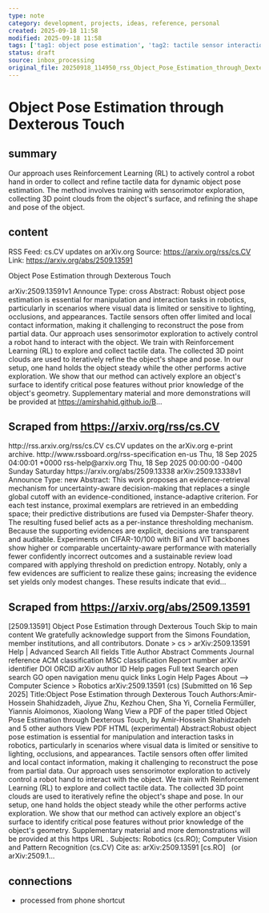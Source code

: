 ```yaml
---
type: note
category: development, projects, ideas, reference, personal
created: 2025-09-18 11:58
modified: 2025-09-18 11:58
tags: ['tag1: object pose estimation', 'tag2: tactile sensor interaction']
status: draft
source: inbox_processing
original_file: 20250918_114950_rss_Object_Pose_Estimation_through_Dexterous_Touch.txt
---
```


# Object Pose Estimation through Dexterous Touch

## summary
Our approach uses Reinforcement Learning (RL) to actively control a robot hand in order to collect and refine tactile data for dynamic object pose estimation. The method involves training with sensorimotor exploration, collecting 3D point clouds from the object's surface, and refining the shape and pose of the object.

## content
RSS Feed: cs.CV updates on arXiv.org
Source: https://arxiv.org/rss/cs.CV
Link: https://arxiv.org/abs/2509.13591

Object Pose Estimation through Dexterous Touch

arXiv:2509.13591v1 Announce Type: cross Abstract: Robust object pose estimation is essential for manipulation and interaction tasks in robotics, particularly in scenarios where visual data is limited or sensitive to lighting, occlusions, and appearances. Tactile sensors often offer limited and local contact information, making it challenging to reconstruct the pose from partial data. Our approach uses sensorimotor exploration to actively control a robot hand to interact with the object. We train with Reinforcement Learning (RL) to explore and collect tactile data. The collected 3D point clouds are used to iteratively refine the object's shape and pose. In our setup, one hand holds the object steady while the other performs active exploration. We show that our method can actively explore an object's surface to identify critical pose features without prior knowledge of the object's geometry. Supplementary material and more demonstrations will be provided at https://amirshahid.github.io/B...

## Scraped from https://arxiv.org/rss/cs.CV
<?xml version='1.0' encoding='UTF-8'?>
<rss xmlns:arxiv="http://arxiv.org/schemas/atom" xmlns:dc="http://purl.org/dc/elements/1.1/" xmlns:atom="http://www.w3.org/2005/Atom" xmlns:content="http://purl.org/rss/1.0/modules/content/" version="2.0">
  <channel>
    <title>cs.CV updates on arXiv.org</title>
    <link>http://rss.arxiv.org/rss/cs.CV</link>
    <description>cs.CV updates on the arXiv.org e-print archive.</description>
    <atom:link href="http://rss.arxiv.org/rss/cs.CV" rel="self" type="application/rss+xml"/>
    <docs>http://www.rssboard.org/rss-specification</docs>
    <language>en-us</language>
    <lastBuildDate>Thu, 18 Sep 2025 04:00:01 +0000</lastBuildDate>
    <managingEditor>rss-help@arxiv.org</managingEditor>
    <pubDate>Thu, 18 Sep 2025 00:00:00 -0400</pubDate>
    <skipDays>
      <day>Sunday</day>
      <day>Saturday</day>
    </skipDays>
    <item>
      <title>Proximity-Based Evidence Retrieval for Uncertainty-Aware Neural Networks</title>
      <link>https://arxiv.org/abs/2509.13338</link>
      <description>arXiv:2509.13338v1 Announce Type: new 
Abstract: This work proposes an evidence-retrieval mechanism for uncertainty-aware decision-making that replaces a single global cutoff with an evidence-conditioned, instance-adaptive criterion. For each test instance, proximal exemplars are retrieved in an embedding space; their predictive distributions are fused via Dempster-Shafer theory. The resulting fused belief acts as a per-instance thresholding mechanism. Because the supporting evidences are explicit, decisions are transparent and auditable. Experiments on CIFAR-10/100 with BiT and ViT backbones show higher or comparable uncertainty-aware performance with materially fewer confidently incorrect outcomes and a sustainable review load compared with applying threshold on prediction entropy. Notably, only a few evidences are sufficient to realize these gains; increasing the evidence set yields only modest changes. These results indicate that evid...


## Scraped from https://arxiv.org/abs/2509.13591
[2509.13591] Object Pose Estimation through Dexterous Touch Skip to main content We gratefully acknowledge support from the Simons Foundation, member institutions, and all contributors. Donate &gt; cs &gt; arXiv:2509.13591 Help | Advanced Search All fields Title Author Abstract Comments Journal reference ACM classification MSC classification Report number arXiv identifier DOI ORCID arXiv author ID Help pages Full text Search open search GO open navigation menu quick links Login Help Pages About --> Computer Science > Robotics arXiv:2509.13591 (cs) [Submitted on 16 Sep 2025] Title:Object Pose Estimation through Dexterous Touch Authors:Amir-Hossein Shahidzadeh, Jiyue Zhu, Kezhou Chen, Sha Yi, Cornelia Fermüller, Yiannis Aloimonos, Xiaolong Wang View a PDF of the paper titled Object Pose Estimation through Dexterous Touch, by Amir-Hossein Shahidzadeh and 5 other authors View PDF HTML (experimental) Abstract:Robust object pose estimation is essential for manipulation and interaction tasks in robotics, particularly in scenarios where visual data is limited or sensitive to lighting, occlusions, and appearances. Tactile sensors often offer limited and local contact information, making it challenging to reconstruct the pose from partial data. Our approach uses sensorimotor exploration to actively control a robot hand to interact with the object. We train with Reinforcement Learning (RL) to explore and collect tactile data. The collected 3D point clouds are used to iteratively refine the object&#39;s shape and pose. In our setup, one hand holds the object steady while the other performs active exploration. We show that our method can actively explore an object&#39;s surface to identify critical pose features without prior knowledge of the object&#39;s geometry. Supplementary material and more demonstrations will be provided at this https URL . Subjects: Robotics (cs.RO); Computer Vision and Pattern Recognition (cs.CV) Cite as: arXiv:2509.13591 [cs.RO] &nbsp; (or arXiv:2509.1...


## connections
- processed from phone shortcut

